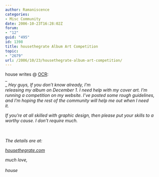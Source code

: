 ```yaml
---
author: Ramaniscence
categories:
- Misc Community
date: 2006-10-23T16:28:02Z
forum:
- "12"
guid: "495"
id: 1398
title: housethegrate Album Art Competition
topic:
- "2679"
url: /2006/10/23/housethegrate-album-art-competition/
---
```


house writes @ <a target="_blank" href="http://www.ocremix.org/phpBB2/viewtopic.php?t=93806">OCR</a>:  
_  
_ <span class="postbody"><em>Hey guys, If you don&#8217;t know already, I&#8217;m<br /> releasing my album on December 1. I need help with my cover art. I&#8217;m<br /> running a competition on my website. I&#8217;ve posted some rough guidelines,<br /> and I&#8217;m hoping the rest of the community will help me out when I need<br /> it.</p> 

<p>
  If you&#8217;re at all skilled with graphic design, then please put your skills to a worthy cause. I don&#8217;t require much.</em>
</p>

<p>
  </span><br /> <em><span class="postbody"><br /> The details are at:</p> 
  
  <p>
    <a href="http://www.housethegrate.com/" target="_blank">housethegrate.com</a>
  </p>
  
  <p>
    much love,<br /> <br /> house</span></em>
  </p>
